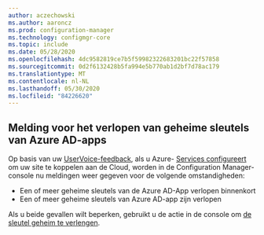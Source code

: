 ```yaml
---
author: aczechowski
ms.author: aaroncz
ms.prod: configuration-manager
ms.technology: configmgr-core
ms.topic: include
ms.date: 05/28/2020
ms.openlocfilehash: 4dc9582819ce7b5f59982322683201bc22f57858
ms.sourcegitcommit: 0d2f6132428b5fa994e5b770ab1d2bf7d78ac179
ms.translationtype: MT
ms.contentlocale: nl-NL
ms.lasthandoff: 05/30/2020
ms.locfileid: "84226620"
---
```

## <a name="notification-for-azure-ad-app-secret-key-expiration"></a><a name="bkmk_alertkey"></a>Melding voor het verlopen van geheime sleutels van Azure AD-apps

<!--6386392-->

Op basis van uw [UserVoice-feedback](https://configurationmanager.uservoice.com/forums/300492/suggestions/40438012), als u Azure- [Services configureert](../../../../servers/deploy/configure/azure-services-wizard.md) om uw site te koppelen aan de Cloud, worden in de Configuration Manager-console nu meldingen weer gegeven voor de volgende omstandigheden:

- Een of meer geheime sleutels van de Azure AD-App verlopen binnenkort
- Een of meer geheime sleutels van Azure AD-app zijn verlopen

Als u beide gevallen wilt beperken, gebruikt u de actie in de console om [de sleutel geheim te verlengen](../../../../servers/deploy/configure/azure-services-wizard.md#bkmk_renew).

